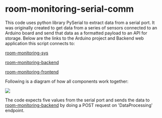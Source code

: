 # room-monitoring-serial-comm

This code uses python library PySerial to extract data from a serial port. It was originally created to get data from a series of sensors connected to an Arduino board and send that data as a formatted payload to an API for storage. Below are the links to the Arduino project and Backend web application this script connects to:

[room-monitoring-sys](https://github.com/heidinv12/room-monitoring-sys)

[room-monitoring-backend](https://github.com/heidinv12/room-monitoring-backend)

[room-monitoring-frontend](https://github.com/heidinv12/room-monitoring-frontend)

Following is a diagram of how all components work together:

![](/media/diagram_of_components.PNG)

The code expects five values from the serial port and sends the data to [room-monitoring-backend](https://github.com/heidinv12/room-monitoring-backend) by doing a POST request on 'DataProcessing' endpoint.
